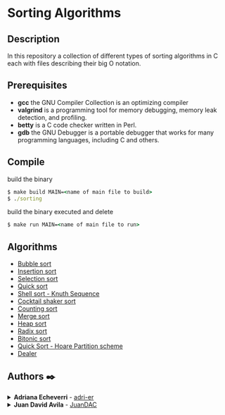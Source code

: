# Sorting Algorithms
## Description
In this repository a collection of different types of sorting algorithms in C each with files describing their big O notation.
## Prerequisites
* __gcc__ the GNU Compiler Collection is an optimizing compiler 
* __valgrind__ is a programming tool for memory debugging, memory leak detection, and profiling. 
* __betty__ is a C code checker written in Perl.
* __gdb__   the GNU Debugger is a portable debugger that  works for many programming languages, including C and others.
## Compile
build the binary
```cmd
$ make build MAIN=<name of main file to build>
$ ./sorting
```
build the binary executed and delete
```cmd
$ make run MAIN=<name of main file to run>
```
## Algorithms
* [Bubble sort](0-bubble_sort.md)
* [Insertion sort]()
* [Selection sort](2-selection_sort.md)
* [Quick sort]()
* [Shell sort - Knuth Sequence](100-shell_sort.md)
* [Cocktail shaker sort](101-cocktail_sort_list.md)
* [Counting sort]()
* [Merge sort](103-merge_sort.md)
* [Heap sort]()
* [Radix sort]()
* [Bitonic sort]()
* [Quick Sort - Hoare Partition scheme]()
* [Dealer]()

## Authors ✒️
<details  style="user-select: none;">
	<summary>
		<strong style="user-select: none;cursor: pointer;">Adriana Echeverri</strong> - <a href="https://github.com/adri-er" target="_blank">adri-er</a>
	</summary>
	<img align="center" src="https://github-readme-stats.vercel.app/api/top-langs/?username=adri-er&layout=compact&theme=vue&langs_count=6" alt="adri-er github stats"/>
</details>

<details  style="user-select: none;">
	<summary>
		<strong style="user-select: none;cursor: pointer;">Juan David Avila</strong> - <a href="https://github.com/JuanDAC" target="_blank">JuanDAC</a>
	</summary>
	<img align="center" src="https://github-readme-stats.vercel.app/api/top-langs/?username=JuanDAC&layout=compact&theme=vue&langs_count=6" alt="adri-er github stats"/>
</details>

